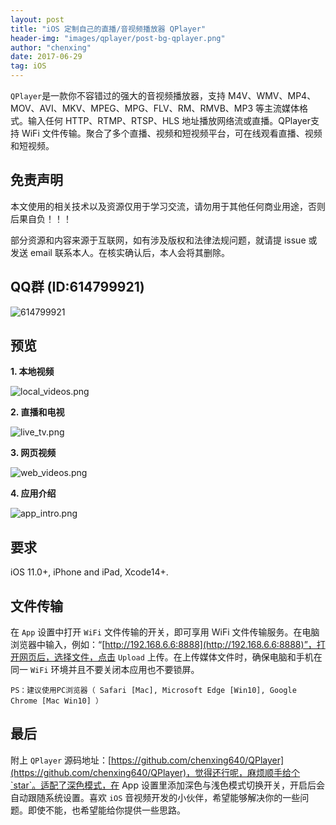 ```yaml
---
layout: post
title: "iOS 定制自己的直播/音视频播放器 QPlayer"
header-img: "images/qplayer/post-bg-qplayer.png"
author: "chenxing"
date: 2017-06-29
tag: iOS
---
```



`QPlayer`是一款你不容错过的强大的音视频播放器，支持 M4V、WMV、MP4、MOV、AVI、MKV、MPEG、MPG、FLV、RM、RMVB、MP3 等主流媒体格式。输入任何 HTTP、RTMP、RTSP、HLS 地址播放网络流或直播。QPlayer支持 WiFi 文件传输。聚合了多个直播、视频和短视频平台，可在线观看直播、视频和短视频。


## 免责声明

本文使用的相关技术以及资源仅用于学习交流，请勿用于其他任何商业用途，否则后果自负！！！

部分资源和内容来源于互联网，如有涉及版权和法律法规问题，就请提 issue 或发送 email 联系本人。在核实确认后，本人会将其删除。


## QQ群 (ID:614799921)

![614799921](https://chenxing640.github.io/images/qrcode/g614799921.jpg)


## 预览

**1. 本地视频**

![local_videos.png](https://chenxing640.github.io/images/qplayer/local_videos.png)

**2. 直播和电视**

![live_tv.png](https://chenxing640.github.io/images/qplayer/live_tv.png)

**3. 网页视频**

![web_videos.png](https://chenxing640.github.io/images/qplayer/web_videos.png)

**4. 应用介绍**

![app_intro.png](https://chenxing640.github.io/images/qplayer/app_intro.png)


## 要求

iOS 11.0+, iPhone and iPad, Xcode14+.


## 文件传输

在 `App` 设置中打开 `WiFi` 文件传输的开关，即可享用 WiFi 文件传输服务。在电脑浏览器中输入，例如：“[http://192.168.6.6:8888](http://192.168.6.6:8888)”，打开网页后，选择文件，点击 `Upload` 上传。在上传媒体文件时，确保电脑和手机在同一 `WiFi` 环境并且不要关闭本应用也不要锁屏。

`PS：建议使用PC浏览器（ Safari [Mac], Microsoft Edge [Win10], Google Chrome [Mac Win10] ）`


## 最后

附上 `QPlayer` 源码地址：[https://github.com/chenxing640/QPlayer](https://github.com/chenxing640/QPlayer)，觉得还行呢，麻烦顺手给个`star`。适配了深色模式，在 App 设置里添加深色与浅色模式切换开关，开启后会自动跟随系统设置。喜欢 `iOS` 音视频开发的小伙伴，希望能够解决你的一些问题。即使不能，也希望能给你提供一些思路。
